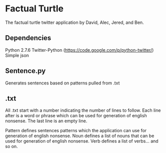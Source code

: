 Factual Turtle
==============
The factual turtle twitter application by David, Alec, Jered, and Ben.

Dependencies
------------
Python 2.7.6 
Twitter-Python (https://code.google.com/p/python-twitter/) 
Simple json 

Sentence.py
-----------
Generates sentences based on patterns pulled from .txt 

.txt
----
All .txt start with a number indicating the number of lines to follow. Each line after is a word or phrase which can be used for generation of english nonsense. The last line is an empty line. 
 
Pattern defines sentences patterns which the application can use for generation of english nonsense. 
Noun defines a list of nouns that can be used for generation of english nonsense. Verb defines a list of verbs... and so on. 

